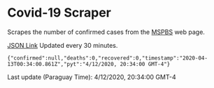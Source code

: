 # Covid-19 Scraper

Scrapes the number of confirmed cases from the [MSPBS](https://www.mspbs.gov.py/covid-19.php) web page.

[JSON Link](https://jmayalag.github.io/covid19-scrape/cases.json)
Updated every 30 minutes.
```
{"confirmed":null,"deaths":0,"recovered":0,"timestamp":"2020-04-13T00:34:00.861Z","pyt":"4/12/2020, 20:34:00 GMT-4"}
```
Last update (Paraguay Time): 4/12/2020, 20:34:00 GMT-4